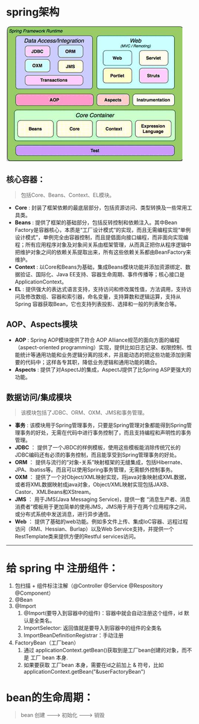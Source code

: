 # spring架构
![spring架构图](/images/spring/spring.jpg)

## 核心容器：
> 包括Core、Beans、Context、EL模块。

- **Core** : 封装了框架依赖的最底层部分，包括资源访问、类型转换及一些常用工具类。
- **Beans** : 提供了框架的基础部分，包括反转控制和依赖注入。其中Bean Factory是容器核心，本质是“工厂设计模式”的实现，而且无需编程实现“单例设计模式”，单例完全由容器控制，而且提倡面向接口编程，而非面向实现编程；所有应用程序对象及对象间关系由框架管理，从而真正把你从程序逻辑中把维护对象之间的依赖关系提取出来，所有这些依赖关系都由BeanFactory来维护。
- **Context** : 以Core和Beans为基础，集成Beans模块功能并添加资源绑定、数据验证、国际化、Java EE支持、容器生命周期、事件传播等；核心接口是ApplicationContext。
- **EL** : 提供强大的表达式语言支持，支持访问和修改属性值，方法调用，支持访问及修改数组、容器和索引器，命名变量，支持算数和逻辑运算，支持从Spring 容器获取Bean，它也支持列表投影、选择和一般的列表聚合等。

## AOP、Aspects模块
- **AOP** : Spring AOP模块提供了符合 AOP Alliance规范的面向方面的编程（aspect-oriented programming）实现，提供比如日志记录、权限控制、性能统计等通用功能和业务逻辑分离的技术，并且能动态的把这些功能添加到需要的代码中；这样各专其职，降低业务逻辑和通用功能的耦合。
- **Aspects** : 提供了对AspectJ的集成，AspectJ提供了比Spring ASP更强大的功能。

## 数据访问/集成模块
> 该模块包括了JDBC、ORM、OXM、JMS和事务管理。

- **事务** : 该模块用于Spring管理事务，只要是Spring管理对象都能得到Spring管理事务的好处，无需在代码中进行事务控制了，而且支持编程和声明性的事务管理。
- **JDBC** ： 提供了一个JBDC的样例模板，使用这些模板能消除传统冗长的JDBC编码还有必须的事务控制，而且能享受到Spring管理事务的好处。
- **ORM** ： 提供与流行的“对象-关系”映射框架的无缝集成，包括Hibernate、JPA、Ibatiss等。而且可以使用Spring事务管理，无需额外控制事务。
- **OXM** ： 提供了一个对Object/XML映射实现，将java对象映射成XML数据，或者将XML数据映射成java对象，Object/XML映射实现包括JAXB、Castor、XMLBeans和XStream。
- **JMS** ： 用于JMS(Java Messaging Service)，提供一套 “消息生产者、消息消费者”模板用于更加简单的使用JMS，JMS用于用于在两个应用程序之间，或分布式系统中发送消息，进行异步通信。
- **Web** ： 提供了基础的web功能。例如多文件上传、集成IoC容器、远程过程访问（RMI、Hessian、Burlap）以及Web Service支持，并提供一个RestTemplate类来提供方便的Restful services访问。


---

# 给 spring 中 注册组件：
1. 包扫描 + 组件标注注解（@Controller @Service @Respository @Component）
2. @Bean
3. @Import
    1. @Import(要导入到容器中的组件)：容器中就会自动注册这个组件，id 默认是全类名。
    2. ImportSelector: 返回值就是要导入到容器中的组件的全类名
    3. ImportBeanDefinitionRegistrar：手动注册
4. FactoryBean（工厂bean）
    1. 通过 applicationContext.getBean()获取到是工厂bean创建的对象，而不是 工厂 bean 本身.
    2. 如果要获取 工厂bean 本身，需要在id之前加上 & 符号，比如 applicationContext.getBean("&userFactoryBean")

# bean的生命周期：
> bean 创建 ---> 初始化 ---> 销毁

